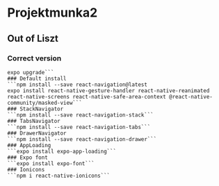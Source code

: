 # Projektmunka2
## Out of Liszt
### Correct version
```npm install
expo upgrade```
### Default install
```npm install --save react-navigation@latest
expo install react-native-gesture-handler react-native-reanimated react-native-screens react-native-safe-area-context @react-native-community/masked-view```
### StackNavigator
```npm install --save react-navigation-stack```
### TabsNavigator
```npm install --save react-navigation-tabs```
### DrawerNavigator
```npm install --save react-navigation-drawer```
### AppLoading
```expo install expo-app-loading```
### Expo font
```expo install expo-font```
### Ionicons
```npm i react-native-ionicons```

